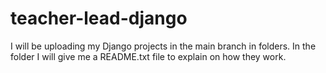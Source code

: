 # teacher-lead-django
I will be uploading my Django projects in the main branch in folders. In the folder I will give me a README.txt file to explain on how they work. 
